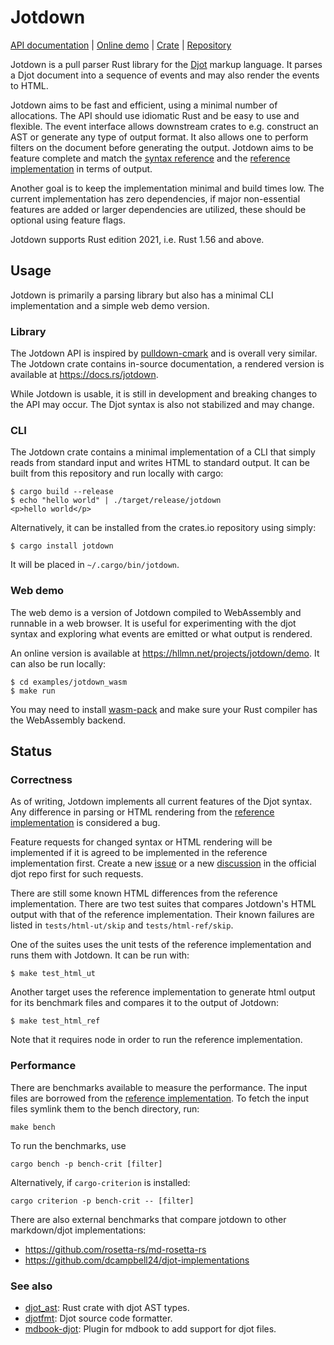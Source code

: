 # Jotdown

[API documentation] | [Online demo] | [Crate] | [Repository]

[API documentation]: https://docs.rs/jotdown
[online demo]: https://hllmn.net/projects/jotdown/demo
[crate]: https://crates.io/crates/jotdown
[repository]: https://github.com/hellux/jotdown

Jotdown is a pull parser Rust library for the [Djot][djot] markup language. It
parses a Djot document into a sequence of events and may also render the events
to HTML.

Jotdown aims to be fast and efficient, using a minimal number of allocations.
The API should use idiomatic Rust and be easy to use and flexible. The event
interface allows downstream crates to e.g. construct an AST or generate any
type of output format. It also allows one to perform filters on the document
before generating the output. Jotdown aims to be feature complete and match the
[syntax reference][djot-syntax] and the [reference implementation][djot-js] in
terms of output.

Another goal is to keep the implementation minimal and build times low. The
current implementation has zero dependencies, if major non-essential features
are added or larger dependencies are utilized, these should be optional using
feature flags.

Jotdown supports Rust edition 2021, i.e. Rust 1.56 and above.

[djot]: https://djot.net
[djot-syntax]: https://htmlpreview.github.io/?https://github.com/jgm/djot/blob/master/doc/syntax.html
[djot-js]: https://github.com/jgm/djot.js

## Usage

Jotdown is primarily a parsing library but also has a minimal CLI
implementation and a simple web demo version.

### Library

The Jotdown API is inspired by [pulldown-cmark] and is overall very similar.
The Jotdown crate contains in-source documentation, a rendered version is
available at <https://docs.rs/jotdown>.

While Jotdown is usable, it is still in development and breaking changes to the
API may occur. The Djot syntax is also not stabilized and may change.

[pulldown-cmark]: https://github.com/raphlinus/pulldown-cmark

### CLI

The Jotdown crate contains a minimal implementation of a CLI that simply reads
from standard input and writes HTML to standard output. It can be built from
this repository and run locally with cargo:

```
$ cargo build --release
$ echo "hello world" | ./target/release/jotdown
<p>hello world</p>
```

Alternatively, it can be installed from the crates.io repository using simply:

```
$ cargo install jotdown
```

It will be placed in `~/.cargo/bin/jotdown`.

### Web demo

The web demo is a version of Jotdown compiled to WebAssembly and runnable in a
web browser. It is useful for experimenting with the djot syntax and exploring
what events are emitted or what output is rendered.

An online version is available at <https://hllmn.net/projects/jotdown/demo>. It
can also be run locally:

```
$ cd examples/jotdown_wasm
$ make run
```

You may need to install [wasm-pack] and make sure your Rust compiler has the
WebAssembly backend.

[wasm-pack]: https://rustwasm.github.io/wasm-pack/

## Status

### Correctness

As of writing, Jotdown implements all current features of the Djot syntax. Any
difference in parsing or HTML rendering from the [reference
implementation][djot-js] is considered a bug.

Feature requests for changed syntax or HTML rendering will be implemented if it
is agreed to be implemented in the reference implementation first. Create a new
[issue][djot-issue] or a new [discussion][djot-discussion] in the official djot
repo first for such requests.

[djot-issue]: https://github.com/jgm/djot/issues
[djot-discussion]: https://github.com/jgm/djot/discussions

There are still some known HTML differences from the reference implementation.
There are two test suites that compares Jotdown's HTML output with that of the
reference implementation. Their known failures are listed in
`tests/html-ut/skip` and `tests/html-ref/skip`.

One of the suites uses the unit tests of the reference implementation and runs
them with Jotdown. It can be run with:

```
$ make test_html_ut
```

Another target uses the reference implementation to generate html output for
its benchmark files and compares it to the output of Jotdown:

```
$ make test_html_ref
```

Note that it requires node in order to run the reference implementation.

### Performance

There are benchmarks available to measure the performance. The input files are
borrowed from the [reference implementation][djot-js]. To fetch the input files
symlink them to the bench directory, run:

```
make bench
```

To run the benchmarks, use

```
cargo bench -p bench-crit [filter]
```

Alternatively, if `cargo-criterion` is installed:

```
cargo criterion -p bench-crit -- [filter]
```

There are also external benchmarks that compare jotdown to other markdown/djot
implementations:

- https://github.com/rosetta-rs/md-rosetta-rs
- https://github.com/dcampbell24/djot-implementations

### See also

- [djot_ast][]: Rust crate with djot AST types.
- [djotfmt][]: Djot source code formatter.
- [mdbook-djot][]: Plugin for mdbook to add support for djot files.

[djot_ast]: https://github.com/clbarnes/djot_ast
[djotfmt]: https://github.com/black-desk/djotfmt
[mdbook-djot]: https://github.com/dcampbell24/mdbook-djot
